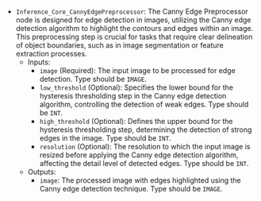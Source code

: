- `Inference_Core_CannyEdgePreprocessor`: The Canny Edge Preprocessor node is designed for edge detection in images, utilizing the Canny edge detection algorithm to highlight the contours and edges within an image. This preprocessing step is crucial for tasks that require clear delineation of object boundaries, such as in image segmentation or feature extraction processes.
    - Inputs:
        - `image` (Required): The input image to be processed for edge detection. Type should be `IMAGE`.
        - `low_threshold` (Optional): Specifies the lower bound for the hysteresis thresholding step in the Canny edge detection algorithm, controlling the detection of weak edges. Type should be `INT`.
        - `high_threshold` (Optional): Defines the upper bound for the hysteresis thresholding step, determining the detection of strong edges in the image. Type should be `INT`.
        - `resolution` (Optional): The resolution to which the input image is resized before applying the Canny edge detection algorithm, affecting the detail level of detected edges. Type should be `INT`.
    - Outputs:
        - `image`: The processed image with edges highlighted using the Canny edge detection technique. Type should be `IMAGE`.
